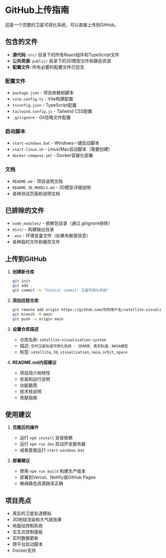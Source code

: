 # GitHub上传指南

这是一个完整的卫星可视化系统，可以直接上传到GitHub。

## 包含的文件

- **源代码**: `src/` 目录下的所有React组件和TypeScript文件
- **公共资源**: `public/` 目录下的3D模型文件和静态资源
- **配置文件**: 所有必要的配置文件已包含

### 配置文件
- `package.json` - 项目依赖和脚本
- `vite.config.ts` - Vite构建配置
- `tsconfig.json` - TypeScript配置
- `tailwind.config.js` - Tailwind CSS配置
- `.gitignore` - Git忽略文件配置

### 启动脚本
- `start-windows.bat` - Windows一键启动脚本
- `start-linux.sh` - Linux/Mac启动脚本（需要创建）
- `docker-compose.yml` - Docker容器化部署

### 文档
- `README.md` - 项目说明文档
- `README_3D_MODELS.md` - 3D模型详细说明
- 各种测试页面和说明文档

## 已排除的文件

- `node_modules/` - 依赖包目录（通过.gitignore排除）
- `dist/` - 构建输出目录
- `.env` - 环境变量文件（如果有敏感信息）
- 各种临时文件和缓存文件

## 上传到GitHub

1. **创建新仓库**
   ```bash
   git init
   git add .
   git commit -m "Initial commit: 卫星可视化系统"
   ```

2. **添加远程仓库**
   ```bash
   git remote add origin https://github.com/你的用户名/satellite-visualization.git
   git branch -M main
   git push -u origin main
   ```

3. **设置仓库描述**
   - 仓库名称: `satellite-visualization-system`
   - 描述: `实时卫星轨道可视化系统 - 3D地球、真实轨道、NASA模型`
   - 标签: `satellite`, `3d`, `visualization`, `nasa`, `orbit`, `space`

4. **README.md内容建议**
   - 项目简介和特性
   - 安装和运行说明
   - 功能截图
   - 技术栈说明
   - 贡献指南

## 使用建议

1. **克隆后的操作**
   - 运行 `npm install` 安装依赖
   - 运行 `npm run dev` 启动开发服务器
   - 或者直接运行 `start-windows.bat`

2. **部署建议**
   - 使用 `npm run build` 构建生产版本
   - 部署到Vercel、Netlify或GitHub Pages
   - 确保静态资源路径正确

## 项目亮点

- 真实的卫星轨道模拟
- 3D地球渲染和大气层效果
- 地面站控制系统
- 交互式控制面板
- 实时数据更新
- 跨平台启动脚本
- Docker支持 